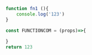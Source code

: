 ```javascript
function fn1 (){
	console.log('123')
}
```
```typescript
const FUNCTIONCOM = (props)=>{
	
}
return 123
```

